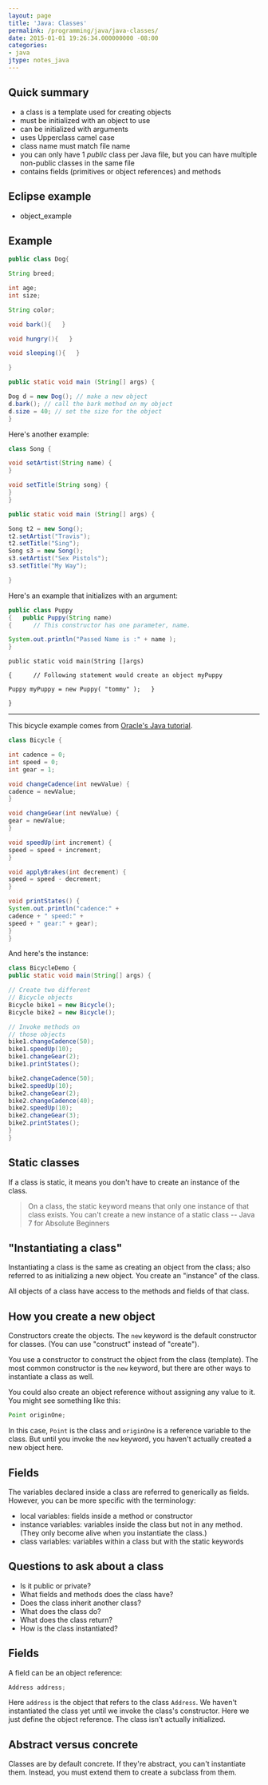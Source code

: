 ```yaml
---
layout: page
title: 'Java: Classes'
permalink: /programming/java/java-classes/
date: 2015-01-01 19:26:34.000000000 -08:00
categories:
- java
jtype: notes_java
---
```



## Quick summary

* a class is a template used for creating objects
* must be initialized with an object to use
* can be initialized with arguments
* uses Upperclass camel case
* class name must match file name
* you can only have 1 *public* class per Java file, but you can have multiple non-public classes in the same file
* contains fields (primitives or object references) and methods

## Eclipse example

* object_example

## Example

```java
public class Dog{

String breed;

int age;
int size;

String color;

void bark(){   }

void hungry(){   }

void sleeping(){   }

}

public static void main (String[] args) {

Dog d = new Dog(); // make a new object
d.bark(); // call the bark method on my object
d.size = 40; // set the size for the object
}
```

Here's another example:

```java
class Song {

void setArtist(String name) {
}

void setTitle(String song) {
}
}

public static void main (String[] args) {

Song t2 = new Song();
t2.setArtist("Travis");
t2.setTitle("Sing");
Song s3 = new Song();
s3.setArtist("Sex Pistols");
s3.setTitle("My Way");

}
```

Here's an example that initializes with an argument:

```java
public class Puppy
{   public Puppy(String name)
{      // This constructor has one parameter, name.

System.out.println("Passed Name is :" + name );
}
```

```
public static void main(String []args)

{      // Following statement would create an object myPuppy

Puppy myPuppy = new Puppy( "tommy" );   }

}
```

* * *

This bicycle example comes from [Oracle's Java tutorial](https://docs.oracle.com/javase/tutorial/java/concepts/class.html).

```java
class Bicycle {

int cadence = 0;
int speed = 0;
int gear = 1;

void changeCadence(int newValue) {
cadence = newValue;
}

void changeGear(int newValue) {
gear = newValue;
}

void speedUp(int increment) {
speed = speed + increment;
}

void applyBrakes(int decrement) {
speed = speed - decrement;
}

void printStates() {
System.out.println("cadence:" +
cadence + " speed:" +
speed + " gear:" + gear);
}
}
```

And here's the instance:

```java
class BicycleDemo {
public static void main(String[] args) {

// Create two different
// Bicycle objects
Bicycle bike1 = new Bicycle();
Bicycle bike2 = new Bicycle();

// Invoke methods on
// those objects
bike1.changeCadence(50);
bike1.speedUp(10);
bike1.changeGear(2);
bike1.printStates();

bike2.changeCadence(50);
bike2.speedUp(10);
bike2.changeGear(2);
bike2.changeCadence(40);
bike2.speedUp(10);
bike2.changeGear(3);
bike2.printStates();
}
}
```

## Static classes

If a class is static, it means you don't have to create an instance of the class.

> On a class, the static keyword means that only one instance of that class exists. You can't create a new instance of a static class
>  -- Java 7 for Absolute Beginners

## "Instantiating a class"

Instantiating a class is the same as creating an object from the class; also referred to as initializing a new object. You create an "instance" of the class.

All objects of a class have access to the methods and fields of that class.

## How you create a new object

Constructors create the objects. The `new` keyword is the default constructor for classes. (You can use "construct" instead of "create").

You use a constructor to construct the object from the class (template). The most common constructor is the `new` keyword, but there are other ways to instantiate a class as well.

You could also create an object reference without assigning any value to it. You might see something like this:

```java
Point originOne;
```

In this case, `Point` is the class and `originOne` is a reference variable to the class. But until you invoke the `new` keyword, you haven't actually created a new object here.

## Fields

The variables declared inside a class are referred to generically as fields. However, you can be more specific with the terminology:

* local variables: fields inside a method or constructor
* instance variables: variables inside the class but not in any method. (They only become alive when you instantiate the class.)
* class variables: variables within a class but with the static keywords

## Questions to ask about a class

* Is it public or private? 
* What fields and methods does the class have? 
* Does the class inherit another class? 
* What does the class do? 
* What does the class return? 
* How is the class instantiated?

## Fields

A field can be an object reference:

```java
Address address;
```
Here `address` is the object that refers to the class `Address`. We haven't instantiated the class yet until we invoke the class's constructor. Here we just define the object reference. The class isn't actually initialized.

## Abstract versus concrete

Classes are by default concrete. If they're abstract, you can't instantiate them. Instead, you must extend them to create a subclass from them.